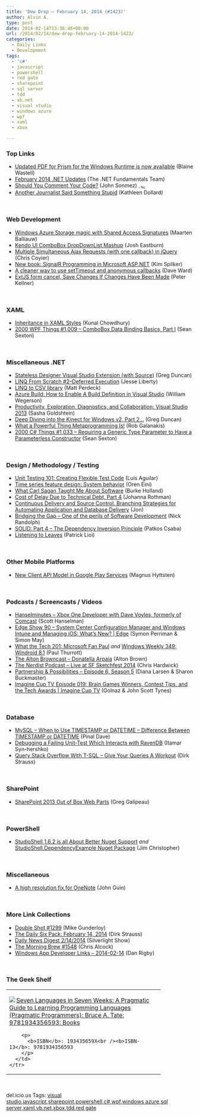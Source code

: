 ```yaml
---
title: 'Dew Drop – February 14, 2014 (#1423)'
author: Alvin A.
type: post
date: 2014-02-14T13:36:48+00:00
url: /2014/02/14/dew-drop-february-14-2014-1423/
categories:
  - Daily Links
  - Development
tags:
  - 'c#'
  - javascript
  - powershell
  - red gate
  - sharepoint
  - sql server
  - tdd
  - vb.net
  - visual studio
  - windows azure
  - wpf
  - xaml
  - xbox

---
```

### <a name="top"></a>Top Links

  * <a href="http://blogs.msdn.com/b/blaine/archive/2014/02/13/updated-pdf-for-prism-for-the-windows-runtime-is-now-available.aspx" target="_blank">Updated PDF for Prism for the Windows Runtime is now available</a> (Blaine Wastell)
  * <a href="http://blogs.msdn.com/b/dotnet/archive/2014/02/13/february-2014-net-updates.aspx" target="_blank">February 2014 .NET Updates</a> (The .NET Fundamentals Team)
  * <a href="http://simpleprogrammer.com/2014/02/13/comment-code/?utm_source=rss&utm_medium=rss&utm_campaign=comment-code" target="_blank">Should You Comment Your Code?</a> (John Sonmez) <font size="1"><sub>– No.</sub></font>
  * <a href="http://msmvps.com/blogs/kathleen/archive/2014/02/13/another-journalist-said-something-stupid.aspx" target="_blank">Another Journalist Said Something Stupid</a> (Kathleen Dollard)

&nbsp;

### <a name="web"></a>Web Development

  * <a href="http://blog.maartenballiauw.be/post/2014/02/13/Windows-Azure-Storage-magic-with-Shared-Access-Signatures.aspx" target="_blank">Windows Azure Storage magic with Shared Access Signatures</a> (Maarten Balliauw)
  * <a href="http://blog.falafel.com/Blogs/JoshEastburn/josh-eastburn/2014/02/13/kendo-ui-combobox-dropdownlist-mashup" target="_blank">Kendo UI ComboBox DropDownList Mashup</a> (Josh Eastburn)
  * <a href="http://css-tricks.com/multiple-simultaneous-ajax-requests-one-callback-jquery/" target="_blank">Multiple Simultaneous Ajax Requests (with one callback) in jQuery</a> (Chris Coyier)
  * <a href="http://blogs.msdn.com/b/microsoft_press/archive/2014/02/13/new-book-signalr-programming-in-microsoft-asp-net.aspx" target="_blank">New book: SignalR Programming in Microsoft ASP.NET</a> (Kim Spilker)
  * <a href="http://feedproxy.google.com/~r/Encosia/~3/dGfXTUnruUo/" target="_blank">A cleaner way to use setTimeout and anonymous callbacks</a> (Dave Ward)
  * <a href="http://peterkellner.net/2014/02/13/extjs-form-cancel-save-changes-if-changes-have-been-made/?utm_source=rss&utm_medium=rss&utm_campaign=extjs-form-cancel-save-changes-if-changes-have-been-made" target="_blank">ExtJS form cancel, Save Changes If Changes Have Been Made</a> (Peter Kellner)

&nbsp;

### <a name="silverlight"></a>XAML

  * <a href="http://feedproxy.google.com/~r/kunal2383/~3/mgd85aOTIKs/inheritance-in-xaml-styles.html" target="_blank">Inheritance in XAML Styles</a> (Kunal Chowdhury)
  * <a href="http://wpf.2000things.com/2014/02/14/1009-combobox-data-binding-basics-part-i/" target="_blank">2000 WPF Things #1,009 – ComboBox Data Binding Basics, Part I</a> (Sean Sexton)

&nbsp;

### <a name="dotnet"></a>Miscellaneous .NET

  * <a href="http://coolthingoftheday.blogspot.com/2014/02/stateless-designer-visual-studio.html" target="_blank">Stateless Designer Visual Studio Extension (with Source)</a> (Greg Duncan)
  * <a href="http://feedproxy.google.com/~r/JesseLiberty-SilverlightGeek/~3/jnlDe40KYqs/" target="_blank">LINQ From Scratch #2–Deferred Execution</a> (Jesse Liberty)
  * <a href="http://www.codeproject.com/Articles/25133/LINQ-to-CSV-library" target="_blank">LINQ to CSV library</a> (Matt Perdeck)
  * <a href="http://OmegaCoder.com/?p=1059" target="_blank">Azure Build: How to Enable A Build Definition in Visual Studio</a> (William Wegerson)
  * <a href="http://feedproxy.google.com/~r/sashag/~3/RDXGtT2CmUQ/" target="_blank">Productivity, Exploration, Diagnostics, and Collaboration: Visual Studio 2013</a> (Sasha Goldshtein)
  * <a href="http://channel9.msdn.com/coding4fun/kinect/Deep-Diving-into-the-Kinect-for-Windows-v2-Part-2-" target="_blank">Deep Diving into the Kinect for Windows v2, Part 2&#8230;</a> (Greg Duncan)
  * <a href="http://feeds.dzone.com/~r/zones/dotnet/~3/FuJnZlWKDcY/what-powerful-thing" target="_blank">What a Powerful Thing Metaprogramming Is!</a> (Rob Galanakis)
  * <a href="http://csharp.2000things.com/2014/02/14/1033-requiring-a-generic-type-parameter-to-have-a-parameterless-constructor/" target="_blank">2000 C# Things #1,033 – Requiring a Generic Type Parameter to Have a Parameterless Constructor</a> (Sean Sexton)

&nbsp;

### <a name="design"></a>Design / Methodology / Testing

  * <a href="http://feeds.dzone.com/~r/zones/css/~3/YHMfGIYQFmQ/unit-testing-101-creating" target="_blank">Unit Testing 101: Creating Flexible Test Code</a> (Luis Aguilar)
  * <a href="http://feedproxy.google.com/~r/AyendeRahien/~3/m505BUeOb0A/time-series-feature-design-system-behavior" target="_blank">Time series feature design: System behavior</a> (Oren Eini)
  * <a href="http://feedproxy.google.com/~r/Telerik/~3/Wnr4rXMQITo/what-carl-sagan-taught-me-about-software" target="_blank">What Carl Sagan Taught Me About Software</a> (Burke Holland)
  * <a href="http://feedproxy.google.com/~r/ManagingProductDevelopment/~3/rOV_nPA1WY8/cost-of-delay-due-to-technical-debt-part-4.html" target="_blank">Cost of Delay Due to Technical Debt, Part 4</a> (Johanna Rothman)
  * <a href="http://thefutureofdeployment.com/branching-strategies-for-automating-application-and-database-delivery/" target="_blank">Continuous Delivery and Source Control. Branching Strategies for Automating Application and Database Delivery</a> (Jon)
  * <a href="http://feedproxy.google.com/~r/NicksNetTravels/~3/H-PZfYHrzGo/post.aspx" target="_blank">Bridging the Gap – One of the perils of Software Development</a> (Nick Randolph)
  * <a href="http://feedproxy.google.com/~r/nettuts/~3/MtlMgenwnWY/solid-part-4-the-dependency-inversion-principle--net-36872" target="_blank">SOLID: Part 4 &#8211; The Dependency Inversion Principle</a> (Patkos Csaba)
  * <a href="http://feedproxy.google.com/~r/LosTechies/~3/L2sGBEzUulY/" target="_blank">Listening to Leaves</a> (Patrick Lioi)

&nbsp;

### <a name="mobile"></a>Other Mobile Platforms

  * <a href="http://feedproxy.google.com/~r/blogspot/hsDu/~3/-2kNZpXL6sU/new-client-api-model-in-google-play.html" target="_blank">New Client API Model in Google Play Services</a> (Magnus Hyttsten)

&nbsp;

### <a name="podcasts"></a>Podcasts / Screencasts / Videos

  * <a href="http://feedproxy.google.com/~r/HanselminutesWMA/~3/QmsJAYSh8AA/default.aspx" target="_blank">Hanselminutes &#8211; Xbox One Developer with Dave Voyles, formerly of Comcast</a> (Scott Hanselman)
  * <a href="http://channel9.msdn.com/Shows/Edge/Edge-Show-90-System-Center-Configuration-Manager-and-Windows-Intune-and-Managing-iOS-What-s-New-" target="_blank">Edge Show 90 &#8211; System Center Configuration Manager and Windows Intune and Managing iOS: What&#8217;s New? | Edge</a> (Symon Perriman & Simon May)
  * <a href="http://winsupersite.com/podcasts/what-tech-201-microsoft-fan-paul" target="_blank">What the Tech 201: Microsoft Fan Paul</a> _and_ <a href="http://winsupersite.com/podcasts/windows-weekly-349-windroid-81" target="_blank">Windows Weekly 349: Windroid 8.1</a> (Paul Thurrott)
  * <a href="http://thebrowncast.libsyn.com/donatella-arpaia" target="_blank">The Alton Browncast &#8211; Donatella Arpaia</a> (Alton Brown)
  * <a href="http://nerdist.libsyn.com/live-at-sf-sketchfest-2014" target="_blank">The Nerdist Podcast &#8211; Live at SF Sketchfest 2014</a> (Chris Hardwick)
  * <a href="http://www.futureworksconsulting.com/blog/2014/02/14/partnership-possibilities-episode-6-season-5/" target="_blank">Partnership & Possibilities – Episode 6, Season 5</a> (Diana Larsen & Sharon Buckmaster)
  * <a href="http://channel9.msdn.com/Shows/ImagineCup-TV/Imagine-Cup-TV-Episode-019-Brain-Games-Winners-Contest-Tips-and-the-Tech-Awards" target="_blank">Imagine Cup TV Episode 019: Brain Games Winners, Contest Tips, and the Tech Awards | Imagine Cup TV</a> (Golnaz & John Scott Tynes)

&nbsp;

### <a name="sql"></a>Database

  * <a href="http://blog.sqlauthority.com/2014/02/14/mysql-when-to-use-timestamp-or-datetime-difference-between-timestamp-or-datetime/" target="_blank">MySQL – When to Use TIMESTAMP or DATETIME – Difference Between TIMESTAMP or DATETIME</a> (Pinal Dave)
  * <a href="http://java.dzone.com/articles/debugging-failing-unit-test" target="_blank">Debugging a Failing Unit-Test Which Interacts with RavenDB</a> (Itamar Syn-hershko)
  * <a href="http://feeds.feedblitz.com/~/56536704/0/dirkstrauss~Query-Stack-Overflow-With-TSQL-Give-Your-Queries-A-Workout" target="_blank">Query Stack Overflow With T-SQL – Give Your Queries A Workout</a> (Dirk Strauss)

&nbsp;

### <a name="sp"></a>SharePoint

  * <a href="http://www.greggalipeau.com/2014/02/13/sharepoint-2013-out-of-box-web-parts/" target="_blank">SharePoint 2013 Out of Box Web Parts</a> (Greg Galipeau)

&nbsp;

### <a name="ps"></a>PowerShell

  * <a href="http://www.beefycode.com/post/StudioShell-162-is-all-About-Better-Nuget-Support.aspx" target="_blank">StudioShell 1.6.2 is all About Better Nuget Support</a> _and_ <a href="http://www.beefycode.com/post/StudioShellDependencyExample-Nuget-Package.aspx" target="_blank">StudioShell.DependencyExample Nuget Package</a> (Jim Christopher)

&nbsp;

### <a name="misc"></a>Miscellaneous

  * <a href="http://blogs.msdn.com/b/johnguin/archive/2014/02/13/a-high-resolution-fix-for-onenote.aspx" target="_blank">A high resolution fix for OneNote</a> (John Guin)

&nbsp;

### <a name="links"></a>More Link Collections

  * <a href="http://afreshcup.com/home/2014/2/14/double-shot-1299.html" target="_blank">Double Shot #1299</a> (Mike Gunderloy)
  * <a href="http://feeds.feedblitz.com/~/56560824/0/dirkstrauss~The-Daily-Six-Pack-February" target="_blank">The Daily Six Pack: February 14, 2014</a> (Dirk Strauss)
  * <a href="http://feedproxy.google.com/~r/silverlightshow/~3/6XusNgyxNPI/Daily-News-Digest-2-14-2014.aspx" target="_blank">Daily News Digest 2/14/2014</a> (Silverlight Show)
  * <a href="http://feedproxy.google.com/~r/ReflectivePerspective/~3/fjJrP3QZW2A/" target="_blank">The Morning Brew #1548</a> (Chris Alcock)
  * <a href="http://feedproxy.google.com/~r/DanRigby/~3/2iZ_cGNWh5Q/" target="_blank">Windows App Developer Links &#8211; 2014-02-14</a> (Dan Rigby)

&nbsp;

### <a name="shelf"></a>The Geek Shelf

<div id="scid:7dc1bd33-94bd-46fd-a20b-0131235bcd47:c3b4ee49-e3bc-47aa-9bac-047801ec36b6" class="wlWriterEditableSmartContent" style="float: none; padding-bottom: 0px; padding-top: 0px; padding-left: 0px; margin: 0px; display: inline; padding-right: 0px">
  <table cellspacing="0" cellpadding="2" width="400" border="0" unselectable="on">
    <tr>
      <td valign="top" width="400">
        <p>
          <a title="Seven Languages in Seven Weeks: A Pragmatic Guide to Learning Programming Languages (Pragmatic Programmers): Bruce A. Tate: 9781934356593: Books" href="http://www.amazon.com/exec/obidos/ASIN/193435659X/alvinashcraft-20"><img data-recalc-dims="1" decoding="async" src="https://i0.wp.com/images.amazon.com/images/P/193435659X.01.MZZZZZZZ.jpg?w=660" border="0" align="left" style="float:left" />Seven Languages in Seven Weeks: A Pragmatic Guide to Learning Programming Languages (Pragmatic Programmers): Bruce A. Tate: 9781934356593: Books</a>
        </p>
        
        <p>
          <b>ISBN</b>: 193435659X<br /><b>ISBN-13</b>: 9781934356593
        </p>
      </td>
    </tr>
  </table>
</div>

&nbsp;

<div id="scid:0767317B-992E-4b12-91E0-4F059A8CECA8:638969fb-beee-46ed-9638-7cda76e744dd" class="wlWriterEditableSmartContent" style="float: none; padding-bottom: 0px; padding-top: 0px; padding-left: 0px; margin: 0px; display: inline; padding-right: 0px">
  del.icio.us Tags: <a href="http://del.icio.us/popular/visual+studio" rel="tag">visual studio</a>,<a href="http://del.icio.us/popular/javascript" rel="tag">javascript</a>,<a href="http://del.icio.us/popular/sharepoint" rel="tag">sharepoint</a>,<a href="http://del.icio.us/popular/powershell" rel="tag">powershell</a>,<a href="http://del.icio.us/popular/c%23" rel="tag">c#</a>,<a href="http://del.icio.us/popular/wpf" rel="tag">wpf</a>,<a href="http://del.icio.us/popular/windows+azure" rel="tag">windows azure</a>,<a href="http://del.icio.us/popular/sql+server" rel="tag">sql server</a>,<a href="http://del.icio.us/popular/xaml" rel="tag">xaml</a>,<a href="http://del.icio.us/popular/vb.net" rel="tag">vb.net</a>,<a href="http://del.icio.us/popular/xbox" rel="tag">xbox</a>,<a href="http://del.icio.us/popular/tdd" rel="tag">tdd</a>,<a href="http://del.icio.us/popular/red+gate" rel="tag">red gate</a>
</div>
